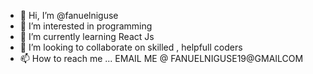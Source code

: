 - 👋 Hi, I’m @fanuelniguse
- 👀 I’m interested in programming 
- 🌱 I’m currently learning React Js
- 💞️ I’m looking to collaborate on skilled , helpfull coders 
- 📫 How to reach me ... EMAIL ME @ FANUELNIGUSE19@GMAILCOM


<!---
fanuelniguse/fanuelniguse is a ✨ special ✨ repository because its `README.md` (this file) appears on your GitHub profile.
You can click the Preview link to take a look at your changes.
--->
